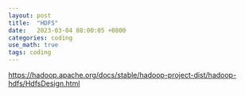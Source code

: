 ```yaml
---
layout: post
title:  "HDFS"
date:   2023-03-04 08:00:05 +0800
categories: coding
use_math: true
tags: coding
---
```


https://hadoop.apache.org/docs/stable/hadoop-project-dist/hadoop-hdfs/HdfsDesign.html

